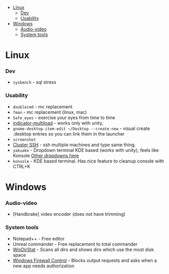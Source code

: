 - [Linux](#linux)
    + [Dev](#dev)
    + [Usability](#usability)
- [Windows](#windows)
    + [Audio-video](#audio-video)
    + [System tools](#system-tools)

<!-- toc -->

# Linux

### Dev
* `sysbench` - sql stress

### Usability

* `doublecmd` - mc replacement
* `fman` - mc replacement (linux, mac)
* `Safe_eyes` - exercise your eyes from time to time
* [indicator-multiload](https://launchpad.net/indicator-multiload) - works only with unity, 
* `gnome-desktop-item-edit ~/Desktop --create-new` - visual create .desktop entries so you can link them in the launcher
* `screenshot`
* [Cluster SSH](https://github.com/duncs/clusterssh) - ssh multiple machines and type same thing.
* `yakuake` - Dropdown terminal KDE based (works with unity), feels like Konsole [Other dropdowns here](https://www.slant.co/topics/4861/~linux-terminal-emulators-that-are-dropdown-or-can-be-configured-as-such)
* `konsole` - KDE based terminal. Has nice feature to cleanup console with CTRL+K


# Windows

### Audio-video

* [Handbrake] video encoder (does not have trimming)

### System tools

* Notepad++ - Free editor
* Unreal commander - Free replacement to total commander
* [WinDirStat](https://windirstat.net) - Scans all dirs and shows dirs which use the most disk space
* [Windows Firewall Control](https://www.binisoft.org/wfc.php) - Blocks output requests and asks when a new app needs authorization



